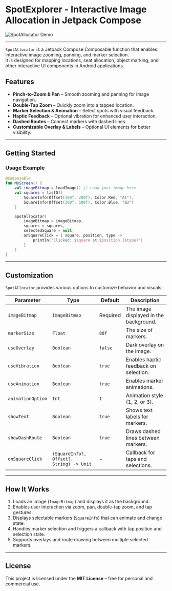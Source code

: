 # SpotExplorer - Interactive Image Allocation in Jetpack Compose


![SpotAllocator Demo](https://github.com/tgrodz/SpotExplorer/blob/main/screenshot/screen-20250303-100217.gif?raw=true)


---

`SpotAllocator` is a Jetpack Compose Composable function that enables interactive image zooming, panning, and marker selection.  
It is designed for mapping locations, seat allocation, object marking, and other interactive UI components in Android applications.

## Features
- **Pinch-to-Zoom & Pan** – Smooth zooming and panning for image navigation.
- **Double-Tap Zoom** – Quickly zoom into a tapped location.
- **Marker Selection & Animation** – Select spots with visual feedback.
- **Haptic Feedback** – Optional vibration for enhanced user interaction.
- **Dashed Routes** – Connect markers with dashed lines.
- **Customizable Overlay & Labels** – Optional UI elements for better visibility.

---

## Getting Started

### Usage Example
```kotlin
@Composable
fun MyScreen() {
    val imageBitmap = loadImage() // Load your image here
    val squares = listOf(
        SquareInfo(Offset(100f, 200f), Color.Red, "A1"),
        SquareInfo(Offset(300f, 500f), Color.Blue, "B2")
    )

    SpotAllocator(
        imageBitmap = imageBitmap,
        squares = squares,
        selectedSquare = null,
        onSquareClick = { square, position, type ->
            println("Clicked: $square at $position ($type)")
        }
    )
}
```

---

## Customization
`SpotAllocator` provides various options to customize behavior and visuals:

| Parameter        | Type             | Default  | Description |
|-----------------|-----------------|----------|-------------|
| `imageBitmap`   | `ImageBitmap`    | Required | The image displayed in the background. |
| `markerSize`    | `Float`          | `80f`    | The size of markers. |
| `useOverlay`    | `Boolean`        | `false`  | Dark overlay on the image. |
| `useVibration`  | `Boolean`        | `true`   | Enables haptic feedback on selection. |
| `useAnimation`  | `Boolean`        | `true`   | Enables marker animations. |
| `animationOption` | `Int`          | `1`      | Animation style (1, 2, or 3). |
| `showText`      | `Boolean`        | `true`   | Shows text labels for markers. |
| `showDashRoute` | `Boolean`        | `true`   | Draws dashed lines between markers. |
| `onSquareClick` | `(SquareInfo?, Offset?, String) -> Unit` | - | Callback for taps and selections. |

---

## How It Works
1. Loads an image (`ImageBitmap`) and displays it as the background.
2. Enables user interaction via zoom, pan, double-tap zoom, and tap gestures.
3. Displays selectable markers (`SquareInfo`) that can animate and change state.
4. Handles marker selection and triggers a callback with tap position and selection state.
5. Supports overlays and route drawing between multiple selected markers.

---

## License
This project is licensed under the **MIT License** – free for personal and commercial use.
```
